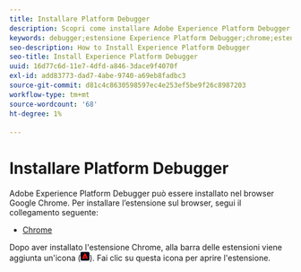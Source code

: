 ```yaml
---
title: Installare Platform Debugger
description: Scopri come installare Adobe Experience Platform Debugger.
keywords: debugger;estensione Experience Platform Debugger;chrome;estensione;installazione
seo-description: How to Install Experience Platform Debugger
seo-title: Install Experience Platform Debugger
uuid: 16d77c6d-11e7-4dfd-a846-3dace9f4070f
exl-id: add83773-dad7-4abe-9740-a69eb8fadbc3
source-git-commit: d81c4c8630598597ec4e253ef5be9f26c8987203
workflow-type: tm+mt
source-wordcount: '68'
ht-degree: 1%

---
```


# Installare Platform Debugger

Adobe Experience Platform Debugger può essere installato nel browser Google Chrome. Per installare l’estensione sul browser, segui il collegamento seguente:

* [Chrome](https://chrome.google.com/webstore/detail/adobe-experience-platform/bfnnokhpnncpkdmbokanobigaccjkpob)

Dopo aver installato l&#39;estensione Chrome, alla barra delle estensioni viene aggiunta un&#39;icona (![](images/start-icon.jpg)). Fai clic su questa icona per aprire l&#39;estensione.
